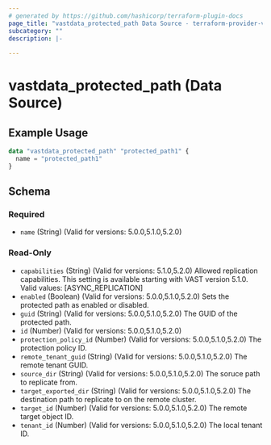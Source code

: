 ```yaml
---
# generated by https://github.com/hashicorp/terraform-plugin-docs
page_title: "vastdata_protected_path Data Source - terraform-provider-vastdata"
subcategory: ""
description: |-
  
---
```


# vastdata_protected_path (Data Source)



## Example Usage

```terraform
data "vastdata_protected_path" "protected_path1" {
  name = "protected_path1"
}
```

<!-- schema generated by tfplugindocs -->
## Schema

### Required

- `name` (String) (Valid for versions: 5.0.0,5.1.0,5.2.0)

### Read-Only

- `capabilities` (String) (Valid for versions: 5.1.0,5.2.0) Allowed replication capabilities. This setting is available starting with VAST version 5.1.0. Valid values: [ASYNC_REPLICATION]
- `enabled` (Boolean) (Valid for versions: 5.0.0,5.1.0,5.2.0) Sets the protected path as enabled or disabled.
- `guid` (String) (Valid for versions: 5.0.0,5.1.0,5.2.0) The GUID of the protected path.
- `id` (Number) (Valid for versions: 5.0.0,5.1.0,5.2.0)
- `protection_policy_id` (Number) (Valid for versions: 5.0.0,5.1.0,5.2.0) The protection policy ID.
- `remote_tenant_guid` (String) (Valid for versions: 5.0.0,5.1.0,5.2.0) The remote tenant GUID.
- `source_dir` (String) (Valid for versions: 5.0.0,5.1.0,5.2.0) The soruce path to replicate from.
- `target_exported_dir` (String) (Valid for versions: 5.0.0,5.1.0,5.2.0) The destination path to replicate to on the remote cluster.
- `target_id` (Number) (Valid for versions: 5.0.0,5.1.0,5.2.0) The remote target object ID.
- `tenant_id` (Number) (Valid for versions: 5.0.0,5.1.0,5.2.0) The local tenant ID.
